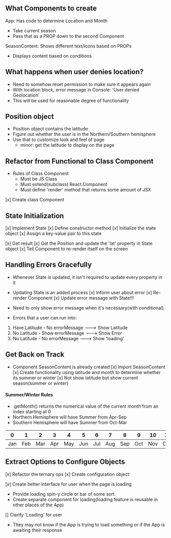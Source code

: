 ## What Components to create

App: Has code to determine Location and Month
- Take current season
- Pass that as a PROP down to the second Component

SeasonContent: Shows different text/icons based on PROPs
- Displays content based on conditions

## What happens when user denies location?
- Need to somehow reset permission to make sure it appears again
- With location block, error message in Console: 'User denied Geolocation'
- This will be used for reasonable degree of functionality

## Position object
- Position object contains the latitude
- Figure out whether the user is in the Northern/Southern hemisphere
- Use that to customize look and feel of page
  - minor: get the latitude to display on the page

## Refactor from Functional to Class Component
- Rules of Class Component
  - Must be JS Class
  - Must extend(subclass) React.Component
  - Must define 'render' method that returns some amount of JSX

[x] Create class Component

## State Initialization
[x] Implement State
  [x] Define constructor method
  [x] Initialize the state object
  [x] Assign a key-value pair to this.state

[x] Get result
[x] Get the Position and update the 'lat' property in State object
[x] Tell Component to re-render itself on the screen

## Handling Errors Gracefully
- Whenever State is updated, it isn't required to update every property in it
- Updating State is an added process
[x] Inform user about error
[x] Re-render Component
[x] Update error message with State!!!

- Need to only show error message when it's necessary(with conditional)
- Errors that a user can run into:
1. Have Latitude - No errorMessage ---> Show Latitude
2. No Latitude - Show errorMessage ---> Show Error
3. No Latitude - No errorMessage ---> Show 'loading'

## Get Back on Track
- Component SeasonContent is already created
[x] Import SeasonContent
[x] Create functionality using latitude and month to determine whether its summer or winter
[x] Not show latitude but show current season(summer or winter)

#### Summer/Winter Rules
- .getMonth() returns the numerical value of the current month from an index starting at 0
- Northern Hemisphere will have Summer from Apr-Sep
- Southern Hemisphere will have Summer from Oct-Mar

0  | 1  | 2  | 3  | 4  | 5  | 6  | 7  | 8  | 9  | 10 | 11
-- | -- | -- | -- | -- | -- | -- | -- | -- | -- | -- | --
Jan | Feb | Mar | Apr| May | Jun | Jul | Aug | Sep | Oct | Nov | Dec

## Extract Options to Configure Objects
[x] Refactor the ternary ops
[x] Create configuration object


[x] Create better interface for user when the page is loading
- Provide loading spin-y circle or bar of some sort
- Create separate component for loading(loading feature is reusable in other places of the App)

[] Clarify 'Loading' for user
- They may not know if the App is trying to load something or if the App is awaiting their response
